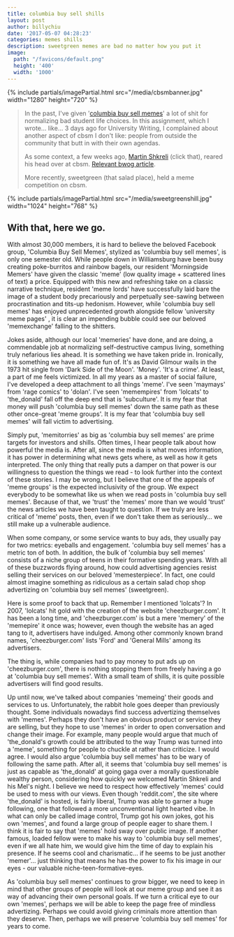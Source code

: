 ```yaml
---
title: columbia buy sell shills
layout: post
author: billychiu
date: '2017-05-07 04:28:23'
categories: memes shills
description: sweetgreen memes are bad no matter how you put it
image:
  path: "/favicons/default.png"
  height: '400'
  width: '1000'
---
```


{% include partials/imagePartial.html src="/media/cbsmbanner.jpg" width="1280" height="720" %}

> In the past, I've given '[columbia buy sell memes](https://www.facebook.com/groups/1006815496091821/)' a lot of shit for normalizing bad student life choices. In this assignment, which I wrote... like... 3 days ago for University Writing, I complained about another aspect of cbsm I don't like: people from outside the community that butt in with their own agendas.
> 
> As some context, a few weeks ago, [Martin Shkreli](https://en.wikipedia.org/wiki/Martin_Shkreli) (click that), reared his head over at cbsm. [Relevant bwog article](http://bwog.com/2017/04/10/martin-shkreli-joins-columbia-buy-sell-memes/).
> 
> More recently, sweetgreen (that salad place), held a meme competition on cbsm.

{% include partials/imagePartial.html src="/media/sweetgreenshill.jpg" width="1024" height="768" %}

## With that, here we go.

With almost 30,000 members, it is hard to believe the beloved Facebook group, 'Columbia Buy Sell Memes', stylized as 'columbia buy sell memes', is only one semester old. While people down in Williamsburg have been busy creating poke-burritos and rainbow bagels, our resident 'Morningside Memers' have given the classic 'meme' (low quality image + scattered lines of text) a price. Equipped with this new and refreshing take on a classic narrative technique, resident 'meme lords' have successfully laid bare the image of a student body precariously and perpetually see-sawing between procrastination and tits-up hedonism. However, while 'columbia buy sell memes' has enjoyed unprecedented growth alongside fellow 'university meme pages' , it is clear an impending bubble could see our beloved 'memexchange' falling to the shitters.

Jokes aside, although our local 'memeries' have done, and are doing, a commendable job at normalizing self-destructive campus living, something truly nefarious lies ahead. It is something we have taken pride in. Ironically, it is something we have all made fun of. It's as David Gilmour wails in the 1973 hit single from 'Dark Side of the Moon'. 'Money'.
'It's a crime'. At least, a part of me feels victimized. In all my years as a master of social failure, I've developed a deep attachment to all things 'meme'. I've seen 'maymays' from 'rage comics' to 'dolan'. I've seen 'memempires' from 'lolcats' to 'the_donald' fall off the deep end that is 'subculture'. It is my fear that money will push 'columbia buy sell memes' down the same path as these other once-great 'meme groups'. It is my fear that 'columbia buy sell memes' will fall victim to advertising.

Simply put, 'memitorries' as big as 'columbia buy sell memes' are prime targets for investors and shills. Often times, I hear people talk about how powerful the media is. After all, since the media is what moves information, it has power in determining what news gets where, as well as how it gets interpreted. The only thing that really puts a damper on that power is our willingness to question the things we read - to look further into the context of these stories.
I may be wrong, but I believe that one of the appeals of 'meme groups' is the expected inclusivity of the group. We expect everybody to be somewhat like us when we read posts in 'columbia buy sell memes'. Because of that, we 'trust' the 'memes' more than we would 'trust' the news articles we have been taught to question.
If we truly are less critical of 'meme' posts, then, even if we don't take them as seriously... we still make up a vulnerable audience.

When some company, or some service wants to buy ads, they usually pay for two metrics: eyeballs and engagement. 'columbia buy sell memes' has a metric ton of both. In addition, the bulk of 'columbia buy sell memes' consists of a niche group of teens in their formative spending years. With all of these buzzwords flying around, how could advertising agencies resist selling their services on our beloved 'memesterpiece'. In fact, one could almost imagine something as ridiculous as a certain salad chop shop advertizing on 'columbia buy sell memes' (sweetgreen).

Here is some proof to back that up. Remember I mentioned 'lolcats'? In 2007, 'lolcats' hit gold with the creation of the website 'cheezburger.com'. It has been a long time, and 'cheezburger.com' is but a mere 'memery' of the 'memepire' it once was; however, even though the website has an aged tang to it, advertisers have indulged. Among other commonly known brand names, 'cheezburger.com' lists 'Ford' and 'General Mills' among its advertisers.

The thing is, while companies had to pay money to put ads up on 'cheezburger.com', there is nothing stopping them from freely having a go at 'columbia buy sell memes'. With a small team of shills, it is quite possible advertisers will find good results.

Up until now, we've talked about companies 'memeing' their goods and services to us. Unfortunately, the rabbit hole goes deeper than previously thought. Some individuals nowadays find success advertizing themselves with 'memes'. Perhaps they don't have an obvious product or service they are selling, but they hope to use 'memes' in order to open conversation and change their image. For example, many people would argue that much of 'the_donald's growth could be attributed to the way Trump was turned into a 'meme', something for people to chuckle at rather than criticize. I would agree. I would also argue 'columbia buy sell memes' has to be wary of following the same path. After all, it seems that 'columbia buy sell memes' is just as capable as 'the_donald' at going gaga over a morally questionable wealthy person, considering how quickly we welcomed Martin Shkreli and his Mel's night. I believe we need to respect how effectively 'memes' could be used to mess with our views. Even though 'reddit.com', the site where 'the_donald' is hosted, is fairly liberal, Trump was able to garner a huge following, one that followed a more unconventional light hearted vibe. In what can only be called image control, Trump got his own jokes, got his own 'memes', and found a large group of people eager to share them.
I think it is fair to say that 'memes' hold sway over public image. If another famous, loaded fellow were to make his way to 'columbia buy sell memes', even if we all hate him, we would give him the time of day to explain his presence. If he seems cool and charismatic... if he seems to be just another 'memer'... just thinking that means he has the power to fix his image in our eyes - our valuable niche-teen-formative-eyes.

As 'columbia buy sell memes' continues to grow bigger, we need to keep in mind that other groups of people will look at our meme group and see it as way of advancing their own personal goals. If we turn a critical eye to our own 'memes', perhaps we will be able to keep the page free of mindless advertizing. Perhaps we could avoid giving criminals more attention than they deserve. Then, perhaps we will preserve 'columbia buy sell memes' for years to come.


